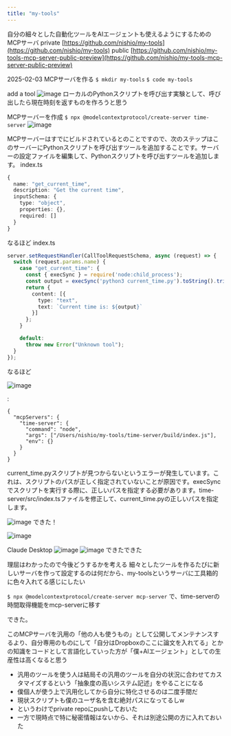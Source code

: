 ```yaml
---
title: "my-tools"
---
```


自分の細々とした自動化ツールをAIエージェントも使えるようにするためのMCPサーバ
private [https://github.com/nishio/my-tools](https://github.com/nishio/my-tools)
public [https://github.com/nishio/my-tools-mcp-server-public-preview](https://github.com/nishio/my-tools-mcp-server-public-preview)


2025-02-03
MCPサーバを作る
`$ mkdir my-tools`
`$ code my-tools`

add a tool
![image](https://gyazo.com/7717f93b75e0462be4ecbfe7286fa51a/thumb/1000)
ローカルのPythonスクリプトを呼び出す実験として、呼び出したら現在時刻を返すものを作ろうと思う

MCPサーバーを作成
`$ npx @modelcontextprotocol/create-server time-server`
![image](https://gyazo.com/792ff0f0146383efe296bc993f010cf9/thumb/1000)

MCPサーバーはすでにビルドされているとのことですので、次のステップはこのサーバーにPythonスクリプトを呼び出すツールを追加することです。サーバーの設定ファイルを編集して、Pythonスクリプトを呼び出すツールを追加します。
index.ts

```typescript
{
  name: "get_current_time",
  description: "Get the current time",
  inputSchema: {
    type: "object",
    properties: {},
    required: []
  }
}
```

なるほど
index.ts

```typescript
server.setRequestHandler(CallToolRequestSchema, async (request) => {
  switch (request.params.name) {
    case "get_current_time": {
      const { execSync } = require('node:child_process');
      const output = execSync('python3 current_time.py').toString().trim();
      return {
        content: [{
          type: "text",
          text: `Current time is: ${output}`
        }]
      };
    }

    default:
      throw new Error("Unknown tool");
  }
});
```

なるほど

![image](https://gyazo.com/9397c9b24c534d50c529db5fec707ebd/thumb/1000)

:

```
{
  "mcpServers": {
    "time-server": {
      "command": "node",
      "args": ["/Users/nishio/my-tools/time-server/build/index.js"],
      "env": {}
    }
  }
}
```


current_time.pyスクリプトが見つからないというエラーが発生しています。これは、スクリプトのパスが正しく指定されていないことが原因です。execSyncでスクリプトを実行する際に、正しいパスを指定する必要があります。time-server/src/index.tsファイルを修正して、current_time.pyの正しいパスを指定します。

![image](https://gyazo.com/3a91e72799336db50aecf8261f59ff20/thumb/1000)
できた！

![image](https://gyazo.com/31d89cd40a903e3d3687d2d8887c1f3d/thumb/1000)


Claude Desktop
![image](https://gyazo.com/05d47ace4d2c281ddeee0252ba078ae5/thumb/1000)
![image](https://gyazo.com/74a210bcf027356e5f02ac546d375ec3/thumb/1000)
できたできた

理屈はわかったので今後どうするかを考える
細々としたツールを作るたびに新しいサーバを作って設定するのは何だから、my-toolsというサーバに工具箱的に色々入れてる感じにしたい

`$ npx @modelcontextprotocol/create-server mcp-server`
で、time-serverの時間取得機能をmcp-serverに移す

できた。

このMCPサーバを汎用の「他の人も使うもの」として公開してメンテナンスするより、自分専用のものにして「自分はDropboxのここに論文を入れてる」とかの知識をコードとして言語化していった方が「僕+AIエージェント」としての生産性は高くなると思う
- 汎用のツールを使う人は結局その汎用のツールを自分の状況に合わせてカスタマイズするという「抽象度の高いシステム記述」をやることになる
- 僕個人が使う上で汎用化してから自分に特化させるのは二度手間だ
- 現状スクリプトも僕のユーザ名を含む絶対パスになってるしw
- というわけでprivate repoにpushしておいた
- 一方で現時点で特に秘密情報はないから、それは別途公開の方に入れておいた
